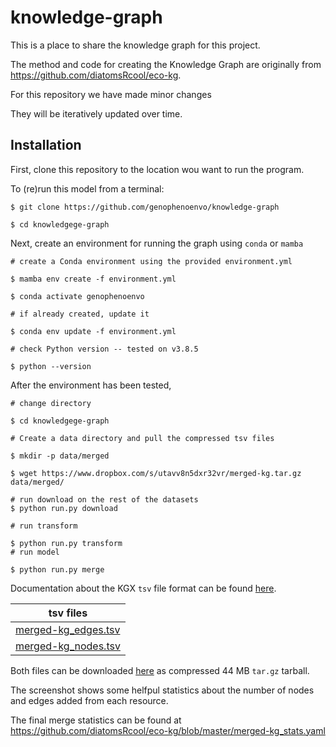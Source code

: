 # knowledge-graph

This is a place to share the knowledge graph for this project.

The method and code for creating the Knowledge Graph are originally from https://github.com/diatomsRcool/eco-kg.

For this repository we have made minor changes

They will be iteratively updated over time.

## Installation

First, clone this repository to the location wou want to run the program.

To (re)run this model from a terminal:

```
$ git clone https://github.com/genophenoenvo/knowledge-graph

$ cd knowledgege-graph
```

Next, create an environment for running the graph using `conda` or `mamba`

```
# create a Conda environment using the provided environment.yml

$ mamba env create -f environment.yml

$ conda activate genophenoenvo

# if already created, update it

$ conda env update -f environment.yml

# check Python version -- tested on v3.8.5

$ python --version
```

After the environment has been tested, 

```
# change directory

$ cd knowledgege-graph

# Create a data directory and pull the compressed tsv files

$ mkdir -p data/merged

$ wget https://www.dropbox.com/s/utavv8n5dxr32vr/merged-kg.tar.gz data/merged/

# run download on the rest of the datasets
$ python run.py download

# run transform

$ python run.py transform
# run model

$ python run.py merge
```

Documentation about the KGX `tsv` file format can be found [here](https://github.com/biolink/kgx/blob/master/specification/kgx-format.md).

|tsv files|
|---------|
|[merged-kg_edges.tsv](https://data.cyverse.org/dav-anon/iplant/projects/genophenoenvo/kg/merged-kg_edges.tsv)|
|[merged-kg_nodes.tsv](https://data.cyverse.org/dav-anon/iplant/projects/genophenoenvo/kg/merged-kg_nodes.tsv)|

Both files can be downloaded [here](https://www.dropbox.com/s/utavv8n5dxr32vr/merged-kg.tar.gz?dl=0) as compressed 44 MB `tar.gz` tarball. 

The screenshot shows some helfpul statistics about the number of nodes and edges added from each resource.

The final merge statistics can be found at https://github.com/diatomsRcool/eco-kg/blob/master/merged-kg_stats.yaml
